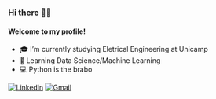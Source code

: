 ### Hi there 👋👋
#### **Welcome to my profile!**


 * 🎓 I’m currently studying Eletrical Engineering at Unicamp 
 * 🔭 Learning Data Science/Machine Learning 
 * 💻 Python is the brabo

[![Linkedin](https://camo.githubusercontent.com/60b8fcf540be08f7fd8e211e4919d9baf0b3e523/68747470733a2f2f696d672e736869656c64732e696f2f62616467652f2d4c696e6b6564496e2d626c75653f7374796c653d666c61742d737175617265266c6f676f3d4c696e6b6564696e266c6f676f436f6c6f723d7768697465266c696e6b3d68747470733a2f2f7777772e6c696e6b6564696e2e636f6d2f696e2f726562656363616d616e7a692f)](https://www.linkedin.com/in/joan-lima-1404a3149/)
[![Gmail](https://camo.githubusercontent.com/402d6559bd813d839cc02592680c0a5086d031b0/68747470733a2f2f696d672e736869656c64732e696f2f62616467652f2d476d61696c2d6331343433383f7374796c653d666c61742d737175617265266c6f676f3d476d61696c266c6f676f436f6c6f723d7768697465266c696e6b3d6d61696c746f3a726562656363616d616e7a6940676d61696c2e636f6d)](mailto:joanlima95@gmail.com)